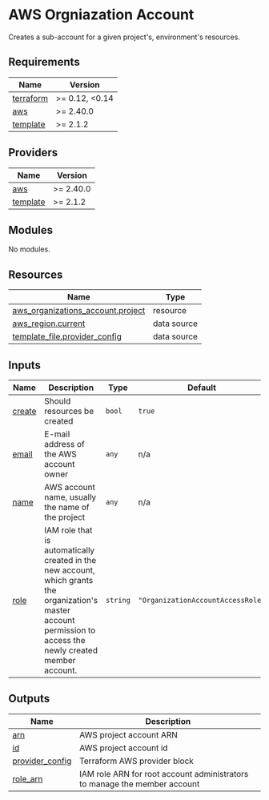 # AWS Orgniazation Account

Creates a sub-account for a given project's, environment's resources.

<!-- BEGIN_TF_DOCS -->
## Requirements

| Name | Version |
|------|---------|
| <a name="requirement_terraform"></a> [terraform](#requirement\_terraform) | >= 0.12, <0.14 |
| <a name="requirement_aws"></a> [aws](#requirement\_aws) | >= 2.40.0 |
| <a name="requirement_template"></a> [template](#requirement\_template) | >= 2.1.2 |

## Providers

| Name | Version |
|------|---------|
| <a name="provider_aws"></a> [aws](#provider\_aws) | >= 2.40.0 |
| <a name="provider_template"></a> [template](#provider\_template) | >= 2.1.2 |

## Modules

No modules.

## Resources

| Name | Type |
|------|------|
| [aws_organizations_account.project](https://registry.terraform.io/providers/hashicorp/aws/latest/docs/resources/organizations_account) | resource |
| [aws_region.current](https://registry.terraform.io/providers/hashicorp/aws/latest/docs/data-sources/region) | data source |
| [template_file.provider_config](https://registry.terraform.io/providers/hashicorp/template/latest/docs/data-sources/file) | data source |

## Inputs

| Name | Description | Type | Default | Required |
|------|-------------|------|---------|:--------:|
| <a name="input_create"></a> [create](#input\_create) | Should resources be created | `bool` | `true` | no |
| <a name="input_email"></a> [email](#input\_email) | E-mail address of the AWS account owner | `any` | n/a | yes |
| <a name="input_name"></a> [name](#input\_name) | AWS account name, usually the name of the project | `any` | n/a | yes |
| <a name="input_role"></a> [role](#input\_role) | IAM role that is automatically created in the new account, which grants the organization's master account permission to access the newly created member account. | `string` | `"OrganizationAccountAccessRole"` | no |

## Outputs

| Name | Description |
|------|-------------|
| <a name="output_arn"></a> [arn](#output\_arn) | AWS project account ARN |
| <a name="output_id"></a> [id](#output\_id) | AWS project account id |
| <a name="output_provider_config"></a> [provider\_config](#output\_provider\_config) | Terraform AWS provider block |
| <a name="output_role_arn"></a> [role\_arn](#output\_role\_arn) | IAM role ARN for root account administrators to manage the member account |
<!-- END_TF_DOCS -->
